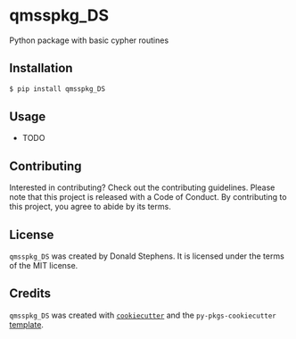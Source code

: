 # qmsspkg_DS

Python package with basic cypher routines

## Installation

```bash
$ pip install qmsspkg_DS
```

## Usage

- TODO

## Contributing

Interested in contributing? Check out the contributing guidelines. Please note that this project is released with a Code of Conduct. By contributing to this project, you agree to abide by its terms.

## License

`qmsspkg_DS` was created by Donald Stephens. It is licensed under the terms of the MIT license.

## Credits

`qmsspkg_DS` was created with [`cookiecutter`](https://cookiecutter.readthedocs.io/en/latest/) and the `py-pkgs-cookiecutter` [template](https://github.com/py-pkgs/py-pkgs-cookiecutter).

